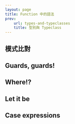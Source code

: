 ```yaml
---
layout: page
title: Function 中的語法
prev:
    url: types-and-typeclasses
    title: 型別與 Typeclass
---
```


## <a name="pattern-matching">模式比對</a>

## <a name="guards-guards">Guards, guards!</a>

## <a name="where">Where!?</a>

## <a name="let-it-be">Let it be</a>

## <a name="case-expressions">Case expressions</a>

